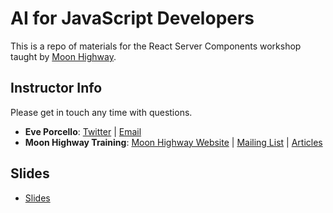 # AI for JavaScript Developers

This is a repo of materials for the React Server Components workshop taught by [Moon Highway](https://moonhighway.com).

## Instructor Info

Please get in touch any time with questions.

- **Eve Porcello**: [Twitter](https://twitter.com/eveporcello) | [Email](mailto:eve@moonhighway.com)
- **Moon Highway Training**: [Moon Highway Website](https://www.moonhighway.com) | [Mailing List](http://bit.ly/moonhighway) | [Articles](https://www.moonhighway.com/articles)

## Slides

- [Slides](https://www.canva.com/design/DAF1rISC47s/aaqizoJ3D1O4uDtqhbLy0A/view?utm_content=DAF1rISC47s&utm_campaign=designshare&utm_medium=link&utm_source=editor)

